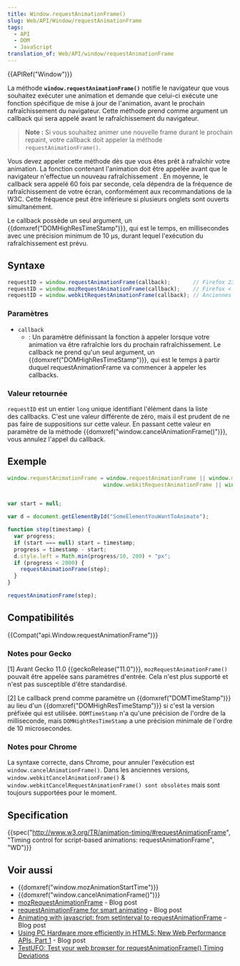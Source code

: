 ```yaml
---
title: Window.requestAnimationFrame()
slug: Web/API/Window/requestAnimationFrame
tags:
  - API
  - DOM
  - JavaScript
translation_of: Web/API/window/requestAnimationFrame
---
```

{{APIRef("Window")}}

La méthode **`window.requestAnimationFrame()`** notifie le navigateur que vous souhaitez exécuter une animation et demande que celui-ci exécute une fonction spécifique de mise à jour de l'animation, avant le prochain rafraîchissement du navigateur. Cette méthode prend comme argument un callback qui sera appelé avant le rafraîchissement du navigateur.

> **Note :** Si vous souhaitez animer une nouvelle frame durant le prochain repaint, votre callback doit appeler la méthode `requestAnimationFrame()`.

Vous devez appeler cette méthode dès que vous êtes prêt à rafraîchir votre animation. La fonction contenant l'animation doit être appelée avant que le navigateur n'effectue un nouveau rafraîchissement . En moyenne, le callback sera appelé 60 fois par seconde, cela dépendra de la fréquence de rafraîchissement de votre écran, conformément aux recommandations de la W3C. Cette fréquence peut être inférieure si plusieurs onglets sont ouverts simultanément.

Le callback possède un seul argument, un {{domxref("DOMHighResTimeStamp")}}, qui est le temps, en millisecondes avec une précision minimum de 10 µs, durant lequel l'exécution du rafraîchissement est prévu.

## Syntaxe

```js
requestID = window.requestAnimationFrame(callback);       // Firefox 23 / IE 10 / Chrome / Safari 7 (incl. iOS)
requestID = window.mozRequestAnimationFrame(callback);    // Firefox < 23
requestID = window.webkitRequestAnimationFrame(callback); // Anciennes versions de Safari / Chrome
```

### Paramètres

- `callback`
  - : Un paramètre définissant la fonction à appeler lorsque votre animation va être rafraîchie lors du prochain rafraîchissement. Le callback ne prend qu'un seul argument, un {{domxref("DOMHighResTimeStamp")}}, qui est le temps à partir duquel requestAnimationFrame va commencer à appeler les callbacks.

### Valeur retournée

`requestID` est un entier `long` unique identifiant l'élément dans la liste des callbacks. C'est une valeur différente de zéro, mais il est prudent de ne pas faire de suppositions sur cette valeur. En passant cette valeur en paramètre de la méthode {{domxref("window.cancelAnimationFrame()")}},  vous annulez l'appel du callback.

## Exemple

```js
window.requestAnimationFrame = window.requestAnimationFrame || window.mozRequestAnimationFrame ||
                              window.webkitRequestAnimationFrame || window.msRequestAnimationFrame;


var start = null;

var d = document.getElementById("SomeElementYouWantToAnimate");

function step(timestamp) {
  var progress;
  if (start === null) start = timestamp;
  progress = timestamp - start;
  d.style.left = Math.min(progress/10, 200) + "px";
  if (progress < 2000) {
    requestAnimationFrame(step);
  }
}

requestAnimationFrame(step);
```

## Compatibilités

{{Compat("api.Window.requestAnimationFrame")}}

### Notes pour Gecko

\[1] Avant Gecko 11.0 {{geckoRelease("11.0")}}, `mozRequestAnimationFrame()` pouvait être appelée sans paramètres d'entrée. Cela n'est plus supporté et n'est pas susceptible d'être standardisé.

\[2] Le callback prend comme paramètre un {{domxref("DOMTimeStamp")}} au lieu d'un {{domxref("DOMHighResTimeStamp")}} si c'est la version préfixée qui est utilisée. `DOMTimeStamp` n'a qu'une précision de l'ordre de la milliseconde, mais `DOMHightResTimeStamp` a une précision minimale de l'ordre de 10 microsecondes.

### Notes pour Chrome

La syntaxe correcte, dans Chrome, pour annuler l'exécution est` window.cancelAnimationFrame()`. Dans les anciennes versions, `window.webkitCancelAnimationFrame()` & `window.webkitCancelRequestAnimationFrame() sont obsolètes` mais sont toujours supportées pour le moment.

## Specification

{{spec("http://www.w3.org/TR/animation-timing/#requestAnimationFrame", "Timing control for script-based animations: requestAnimationFrame", "WD")}}

## Voir aussi

- {{domxref("window.mozAnimationStartTime")}}
- {{domxref("window.cancelAnimationFrame()")}}
- [mozRequestAnimationFrame](http://weblogs.mozillazine.org/roc/archives/2010/08/mozrequestanima.html) - Blog post
- [requestAnimationFrame for smart animating](http://paulirish.com/2011/requestanimationframe-for-smart-animating/) - Blog post
- [Animating with javascript: from setInterval to requestAnimationFrame](http://hacks.mozilla.org/2011/08/animating-with-javascript-from-setinterval-to-requestanimationframe/) - Blog post
- [Using PC Hardware more efficiently in HTML5: New Web Performance APIs, Part 1](http://blogs.msdn.com/b/ie/archive/2011/07/05/using-pc-hardware-more-efficiently-in-html5-new-web-performance-apis-part-1.aspx) - Blog post
- [TestUFO: Test your web browser for requestAnimationFrame() Timing Deviations](http://www.testufo.com/#test=animation-time-graph)
